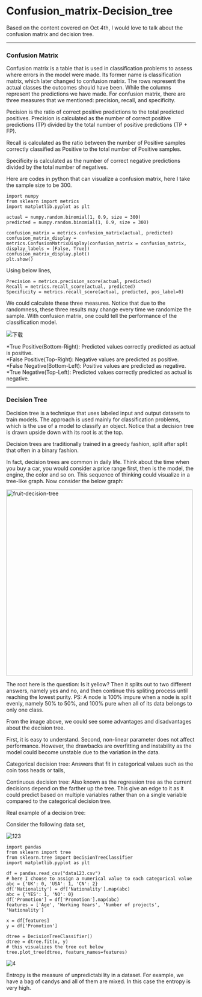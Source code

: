 # Confusion_matrix-Decision_tree


Based on the content covered on Oct 4th, I would love to talk about the confusion matrix and decision tree.
***

### Confusion Matrix


Confusion matrix is a table that is used in classification problems to assess where errors in the model were made.
Its former name is classification matrix, which later changed to confusion matrix.
The rows represent the actual classes the outcomes should have been. While the columns represent the predictions we have made.
For confusion matrix, there are three measures that we mentioned: precision, recall, and specificity.

Pecision is the ratio of correct positive predictions to the total predicted positives. Precision is calculated as the number of correct positive predictions (TP) divided by the total number of positive predictions (TP + FP).

Recall is calculated as the ratio between the number of Positive samples correctly classified as Positive to the total number of Positive samples. 

Specificity is calculated as the number of correct negative predictions divided by the total number of negatives. 

Here are codes in python that can visualize a confusion matrix, here I take the sample size to be 300. 


```
import numpy
from sklearn import metrics
import matplotlib.pyplot as plt

actual = numpy.random.binomial(1, 0.9, size = 300)
predicted = numpy.random.binomial(1, 0.9, size = 300)

confusion_matrix = metrics.confusion_matrix(actual, predicted)
confusion_matrix_display = metrics.ConfusionMatrixDisplay(confusion_matrix = confusion_matrix, display_labels = [False, True])
confusion_matrix_display.plot()
plt.show()
```

Using below lines,
```
Precision = metrics.precision_score(actual, predicted)
Recall = metrics.recall_score(actual, predicted)
Specificity = metrics.recall_score(actual, predicted, pos_label=0)
```
We could calculate these three measures. Notice that due to the randomness, these three results may change every time we randomize the sample. With confusion matrix, one could tell the performance of the classification model. 

![下载](https://user-images.githubusercontent.com/108682585/194449710-8e20ec90-4108-4ba2-b51e-59a07b8c3e1d.png)


*True Positive(Bottom-Right): Predicted values correctly predicted as actual is positive.  
*False Positive(Top-Right):  Negative values are predicted as positive.  
*False Negative(Bottom-Left): Positive values are predicted as negative.  
*True Negative(Top-Left): Predicted values correctly predicted as actual is negative.  


***

### Decision Tree

Decision tree is a technique that uses labeled input and output datasets to train models. The approach is used mainly for classification problems, which is the use of a model to classify an object. Notice that a decision tree is drawn upside down with its root is at the top. 

Decision trees are traditionally trained in a greedy fashion, split after split that often in a binary fashion. 

In fact, decision trees are common in daily life. Think about the time when you buy a car, you would consider a price range first, then is the model, the engine, the color and so on. This sequence of thinking could visualize in a tree-like graph. Now consider the below graph:


<img width="496" alt="fruit-decision-tree" src="https://user-images.githubusercontent.com/108682585/194463218-1d5e1cc5-db83-423a-ab0c-1d1b3253eb57.png">

The root here is the question: Is it yellow? Then it splits out to two different answers, namely yes and no, and then continue this spliting process until reaching the lowest purity. PS: A node is 100% impure when a node is split evenly, namely 50% to 50%, and 100% pure when all of its data belongs to only one class.


From the image above, we could see some advantages and disadvantages about the decision tree.

First, it is easy to understand. Second, non-linear parameter does not affect performance. However, the drawbacks are overfitting and instability as the model could become unstable due to the variation in the data.

Categorical decision tree: Answers that fit in categorical values such as the coin toss heads or tails, 

Continuous decision tree: Also known as the regression tree as the current decisions depend on the farther up the tree. This give an edge to it as it could predict based on multiple variables rather than on a single variable compared to the categorical decision tree.


Real example of a decision tree:

Consider the following data set, 

![123](https://user-images.githubusercontent.com/108682585/194469473-fefd8ad3-6d59-439c-9522-d8bd149cbc18.PNG)

```
import pandas
from sklearn import tree
from sklearn.tree import DecisionTreeClassifier
import matplotlib.pyplot as plt

df = pandas.read_csv("data123.csv")
# here I choose to assign a numerical value to each categorical value
abc = {'UK': 0, 'USA': 1, 'CN': 2}
df['Nationality'] = df['Nationality'].map(abc)
abc = {'YES': 1, 'NO': 0}
df['Promotion'] = df['Promotion'].map(abc)
features = ['Age', 'Working Years', 'Number of projects', 'Nationality']

x = df[features]
y = df['Promotion']

dtree = DecisionTreeClassifier()
dtree = dtree.fit(x, y)
# this visualizes the tree out below
tree.plot_tree(dtree, feature_names=features)
```

![4](https://user-images.githubusercontent.com/108682585/194469830-695fefb2-9937-4ec4-91f7-9417e61557ed.PNG)

Entropy is the measure of unpredictability in a dataset. For example, we have a bag of candys and all of them are mixed. In this case the entropy is very high.

